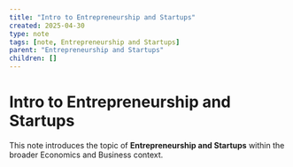 ```yaml
---
title: "Intro to Entrepreneurship and Startups"
created: 2025-04-30
type: note
tags: [note, Entrepreneurship and Startups]
parent: "Entrepreneurship and Startups"
children: []
---
```


# Intro to Entrepreneurship and Startups

This note introduces the topic of **Entrepreneurship and Startups** within the broader Economics and Business context.
